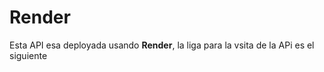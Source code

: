 # Render
Esta API esa deployada usando **Render**, la liga para la vsita de la APi es el siguiente 
